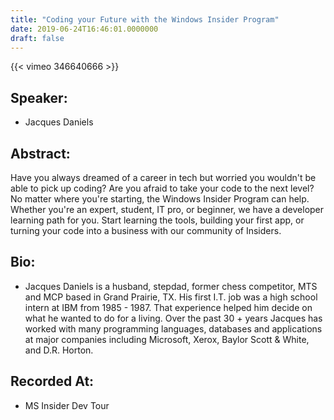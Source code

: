 ```yaml
---
title: "Coding your Future with the Windows Insider Program"
date: 2019-06-24T16:46:01.0000000
draft: false
---
```


{{< vimeo 346640666 >}}

## Speaker:

 - Jacques Daniels

## Abstract:

<p>Have you always dreamed of a career in tech but worried you wouldn't be able to pick up coding? Are you afraid to take your code to the next level? No matter where you're starting, the Windows Insider Program can help. Whether you're an expert, student, IT pro, or beginner, we have a developer learning path for you. Start learning the tools, building your first app, or turning your code into a business with our community of Insiders.</p>

## Bio:

 - <p>Jacques Daniels is a husband, stepdad, former chess competitor, MTS and MCP based in Grand Prairie, TX. His first I.T. job was a high school intern at IBM from 1985 - 1987. That experience helped him decide on what he wanted to do for a living. Over the past 30 + years Jacques has worked with many programming languages, databases and applications at major companies including Microsoft, Xerox, Baylor Scott & White, and D.R. Horton.</p>

## Recorded At:

 - MS Insider Dev Tour

